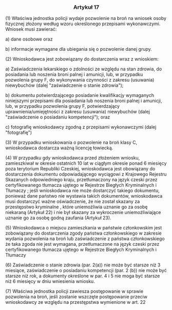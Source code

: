 ### <a name="section_17"></a><p align="center">Artykuł 17</p>

(1) Właściwa jednostka policji wydaje pozwolenie na broń na wniosek osoby fizycznej złożony według wzoru określonego przepisami wykonawczymi. Wniosek musi zawierać:

a) dane osobowe oraz

b) informacje wymagane dla ubiegania się o pozwolenie danej grupy.

(2) Wnioskodawca jest zobowiązany do dostarczenia wraz z wnioskiem:

a) Zaświadczenia lekarskiego o zdolności ze względu na stan zdrowia, do posiadania lub noszenia broni palnej i amunicji, lub, w przypadku pozwolenia grupy F, do wykonywania czynności z zakresu (usuwania) niewybuchów (dalej "zaświadczenie o stanie zdrowia");

b) dokumentu potwierdzającego posiadanie kwalifikacjy wymaganych niniejszymi przepisami dla posiadania lub noszenia broni palnej i amunicji, lub, w przypadku pozwolenia grupy F, potwierdzający uprawnienia/umiejętności z zakresu (usuwania) niewybuchów (dalej "zaświadczenie o posiadaniu kompetencji"); oraz

c) fotografię wnioskodawcy zgodną z przepisami wykonawczymi (dalej "fotografię")

(3) W przypadku wnioskowania o pozwolenie na broń klasy C, wnioskodawca dostarcza ważną licencję łowiecką.

(4) W przypadku gdy wnioskodawca przed złożeniem wniosku, zamieszkiwał w okresie ostatnich 10 lat w ciągłym okresie ponad 6 miesięcy poza terytorium Republiki Czeskiej, wnioskodawca jest obowiązany do dostarczenia dokumentu odpowiadającego wyciągowi z Krajowego Rejestru Skazanych odpowiedniego kraju, przetłumaczony na język czeski przez certyfikowanego tłumacza ujętego w Rejestrze Biegłych Kryminalnych i Tłumaczy <!---- tłumacz przysięgły? ---->; jeśli wnioskodawca nie może dostarczyć takiego dokumentu, ponieważ dane państwo nie wystawia takich dokumentów, wnioskodawca musi dostarczyć ważne oświadczenie, że nie został skazany za przestępstwo kryminalne , które uniemożliwia uznanie go za osobę niekaraną (Artykuł 22) i nie był skazany za wykroczenie uniemożliwiające uznanie go za osobę godną zaufania (Artykuł 23).

(5) Wnioskodawca o miejscu zamieszkania w państwie członkowskim jest zobowiązany do dostarczenia zgody państwa członkowskiego w zakresie wydania pozwolenia na broń lub zaświadczenie z państwa członkowskiego że taka zgoda nie jest wymagana, przetłumaczone na język czeski przez certyfikowanego tłumacza ujętego w Rejestrze Biegłych Kryminalnych i Tłumaczy <!---- tłumacz przysięgły? ---->

(6) Zaświadczenie o stanie zdrowia (par. 2(a)) nie może być starsze niż 3 miesiące, zaświadczenie o posiadaniu kompetencji (par. 2 (b)) nie może być starsze niż rok, a dokumenty określone w par. 4 i 5 nie moga być starsze niż 6 miesięcy w dniu wniesienia wniosku.

(7) Właściwa jednostka policji zawiesza postępowanie w sprawie pozwolenia na broń, jeśli zostanie wszczęte postępowanie przeciw wnioskodawcy ze względu na przestępstwa wymienione w art. 22


